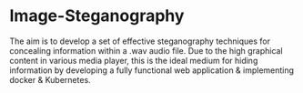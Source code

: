 # Image-Steganography
The aim is to develop a set of effective steganography techniques for concealing information within a .wav audio file. Due to the high graphical content in various media player, this is the ideal medium for hiding information by developing a fully functional web application &amp; implementing docker &amp; Kubernetes.
